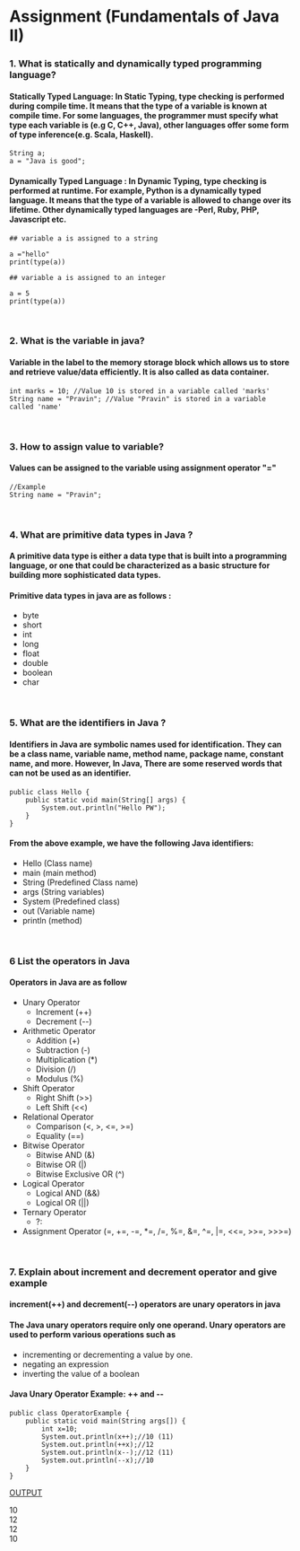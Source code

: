# Assignment (Fundamentals of Java II)

### **1. What is statically and dynamically typed programming language?**

#### Statically Typed Language: In Static Typing, type checking is performed during compile time. It means that the type of a variable is known at compile time. For some languages, the programmer must specify what type each variable is (e.g C, C++, Java), other languages offer some form of type inference(e.g. Scala, Haskell).

```
String a;
a = "Java is good";
```

#### Dynamically Typed Language : In Dynamic Typing, type checking is performed at runtime. For example, Python is a dynamically typed language. It means that the type of a variable is allowed to change over its lifetime. Other dynamically typed languages are -Perl, Ruby, PHP, Javascript etc.

```
## variable a is assigned to a string

a ="hello"
print(type(a))

## variable a is assigned to an integer

a = 5
print(type(a))
```

<br/>

### **2. What is the variable in java?**

#### Variable in the label to the memory storage block which allows us to store and retrieve value/data efficiently. It is also called as data container.

```
int marks = 10; //Value 10 is stored in a variable called 'marks'
String name = "Pravin"; //Value "Pravin" is stored in a variable called 'name'
```

<br/>

### **3. How to assign value to variable?**

#### Values can be assigned to the variable using assignment operator "="

```
//Example
String name = "Pravin";
```

  <br/>

### **4. What are primitive data types in Java ?**

#### A primitive data type is either a data type that is built into a programming language, or one that could be characterized as a basic structure for building more sophisticated data types.

#### Primitive data types in java are as follows :

- byte
- short
- int
- long
- float
- double
- boolean
- char

<br/>

### **5. What are the identifiers in Java ?**

#### Identifiers in Java are symbolic names used for identification. They can be a class name, variable name, method name, package name, constant name, and more. However, In Java, There are some reserved words that can not be used as an identifier.

```
public class Hello {
    public static void main(String[] args) {
        System.out.println("Hello PW");
    }
}
```

#### From the above example, we have the following Java identifiers:

- Hello (Class name)
- main (main method)
- String (Predefined Class name)
- args (String variables)
- System (Predefined class)
- out (Variable name)
- println (method)

<br/>

### **6 List the operators in Java**

#### Operators in Java are as follow

- Unary Operator
  - Increment (++)
  - Decrement (--)
- Arithmetic Operator
  - Addition (+)
  - Subtraction (-)
  - Multiplication (\*)
  - Division (/)
  - Modulus (%)
- Shift Operator
  - Right Shift (>>)
  - Left Shift (<<)
- Relational Operator
  - Comparison (<, >, <=, >=)
  - Equality (==)
- Bitwise Operator
  - Bitwise AND (&)
  - Bitwise OR (|)
  - Bitwise Exclusive OR (^)
- Logical Operator
  - Logical AND (&&)
  - Logical OR (||)
- Ternary Operator
  - ?:
- Assignment Operator (=, +=, -=, \*=, /=, %=, &=, ^=, |=, <<=, >>=, >>>=)

<br/>

### **7. Explain about increment and decrement operator and give example**

#### increment(++) and decrement(--) operators are unary operators in java

#### The Java unary operators require only one operand. Unary operators are used to perform various operations such as

- incrementing or decrementing a value by one.
- negating an expression
- inverting the value of a boolean

#### Java Unary Operator Example: ++ and --

```
public class OperatorExample {
    public static void main(String args[]) {
        int x=10;
        System.out.println(x++);//10 (11)
        System.out.println(++x);//12
        System.out.println(x--);//12 (11)
        System.out.println(--x);//10
    }
}
```

<u> OUTPUT </u>

10<br/>
12<br/>
12<br/>
10
